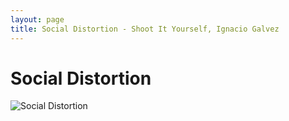 ```yaml
---
layout: page
title: Social Distortion - Shoot It Yourself, Ignacio Galvez
---
```


# Social Distortion

![Social Distortion](http://assets.farmhouse.co/publishing/1-shoot-it-yourself/images/social-distortion-1.jpg)
